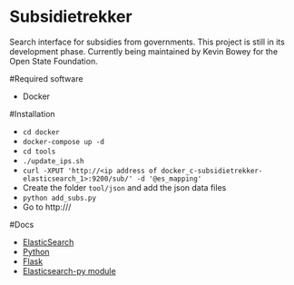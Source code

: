 # Subsidietrekker
Search interface for subsidies from governments. This project is still in its development phase. 
Currently being maintained by Kevin Bowey for the Open State Foundation.

#Required software
* Docker

#Installation
* ```cd docker```
* ```docker-compose up -d```
* ```cd tools```
* ```./update_ips.sh```
* ```curl -XPUT 'http://<ip address of docker_c-subsidietrekker-elasticsearch_1>:9200/sub/' -d '@es_mapping'```
* Create the folder ```tool/json``` and add the json data files
* ```python add_subs.py```
* Go to http://<ip address of docker_c-subsidietrekker-nginx_1>/

#Docs
* [ElasticSearch](https://www.elastic.co/guide/en/elasticsearch/reference/current/index.html)
* [Python](https://docs.python.org/2/)
* [Flask](http://flask.pocoo.org/docs/0.11/)
* [Elasticsearch-py module](http://elasticsearch-py.readthedocs.io/en/master/)
